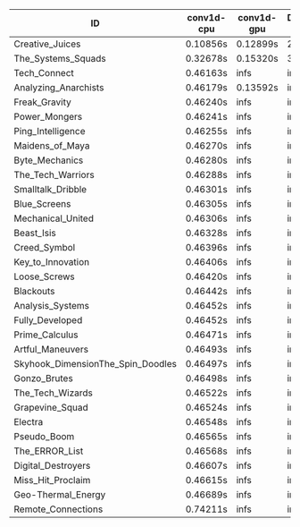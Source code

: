 |ID|conv1d-cpu|conv1d-gpu|DWSPConv2D-gpu|gemm-gpu|avg|
|-|-|-|-|-|-|
|Creative_Juices|0.10856s|0.12899s|2.88021s|1.77779s|1.22389s|
|The_Systems_Squads|0.32678s|0.15320s|3.09663s|4.44193s|2.00463s|
|Tech_Connect|0.46163s|infs|infs|4.47465s|infs|
|Analyzing_Anarchists|0.46179s|0.13592s|infs|4.49244s|infs|
|Freak_Gravity|0.46240s|infs|infs|4.46558s|infs|
|Power_Mongers|0.46241s|infs|infs|4.48329s|infs|
|Ping_Intelligence|0.46255s|infs|infs|4.48665s|infs|
|Maidens_of_Maya|0.46270s|infs|infs|4.49120s|infs|
|Byte_Mechanics|0.46280s|infs|infs|4.48426s|infs|
|The_Tech_Warriors|0.46288s|infs|infs|4.48764s|infs|
|Smalltalk_Dribble|0.46301s|infs|infs|4.46130s|infs|
|Blue_Screens|0.46305s|infs|infs|4.49082s|infs|
|Mechanical_United|0.46306s|infs|infs|4.48892s|infs|
|Beast_Isis|0.46328s|infs|infs|4.48691s|infs|
|Creed_Symbol|0.46396s|infs|infs|4.42169s|infs|
|Key_to_Innovation|0.46406s|infs|infs|4.45409s|infs|
|Loose_Screws|0.46420s|infs|infs|4.47085s|infs|
|Blackouts|0.46442s|infs|infs|4.45059s|infs|
|Analysis_Systems|0.46452s|infs|infs|4.46368s|infs|
|Fully_Developed|0.46452s|infs|infs|4.48734s|infs|
|Prime_Calculus|0.46471s|infs|infs|4.48768s|infs|
|Artful_Maneuvers|0.46493s|infs|infs|4.48001s|infs|
|Skyhook_DimensionThe_Spin_Doodles|0.46497s|infs|infs|4.49238s|infs|
|Gonzo_Brutes|0.46498s|infs|infs|4.46250s|infs|
|The_Tech_Wizards|0.46522s|infs|infs|4.49337s|infs|
|Grapevine_Squad|0.46524s|infs|infs|4.47781s|infs|
|Electra|0.46548s|infs|infs|4.48310s|infs|
|Pseudo_Boom|0.46565s|infs|infs|4.46231s|infs|
|The_ERROR_List|0.46568s|infs|infs|4.48143s|infs|
|Digital_Destroyers|0.46607s|infs|infs|4.46244s|infs|
|Miss_Hit_Proclaim|0.46615s|infs|infs|4.46270s|infs|
|Geo-Thermal_Energy|0.46689s|infs|infs|4.49171s|infs|
|Remote_Connections|0.74211s|infs|infs|4.47796s|infs|
